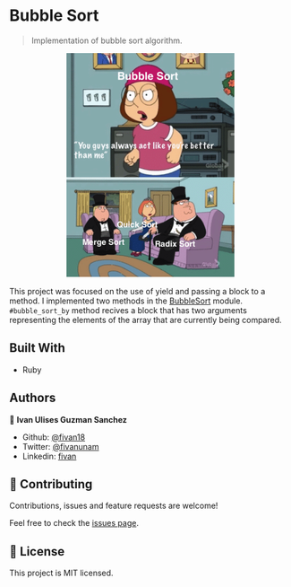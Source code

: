 # Bubble Sort

> Implementation of bubble sort algorithm.

<p align="center">
    <img src="screenshots/another-memaso.png">
</p>

This project was focused on the use of yield and passing a block to a method. I implemented two methods in the [BubbleSort](lib/bubble_sort.rb) module. `#bubble_sort_by` method recives a block that has two arguments representing the elements of the array that are currently being compared.

## Built With

- Ruby

## Authors

👤 **Ivan Ulises Guzman Sanchez**

- Github: [@fivan18](https://github.com/fivan18)
- Twitter: [@fivanunam](https://twitter.com/fivanunam)
- Linkedin: [fivan](https://www.linkedin.com/in/fivan)

## 🤝 Contributing

Contributions, issues and feature requests are welcome!

Feel free to check the [issues page](https://github.com/fivan18/bubble-sort/issues).

## 📝 License

This project is MIT licensed.